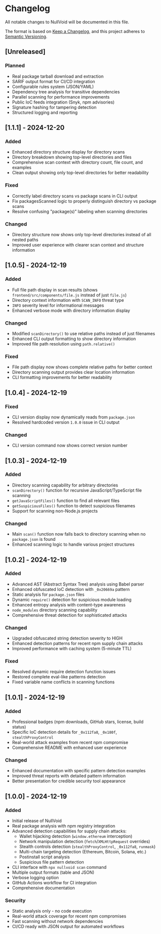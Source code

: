 # Changelog

All notable changes to NullVoid will be documented in this file.

The format is based on [Keep a Changelog](https://keepachangelog.com/en/1.0.0/),
and this project adheres to [Semantic Versioning](https://semver.org/spec/v2.0.0.html).

## [Unreleased]

### Planned
- Real package tarball download and extraction
- SARIF output format for CI/CD integration
- Configurable rules system (JSON/YAML)
- Dependency tree analysis for transitive dependencies
- Parallel scanning for performance improvements
- Public IoC feeds integration (Snyk, npm advisories)
- Signature hashing for tampering detection
- Structured logging and reporting

## [1.1.1] - 2024-12-20

### Added
- Enhanced directory structure display for directory scans
- Directory breakdown showing top-level directories and files
- Comprehensive scan context with directory count, file count, and examples
- Clean output showing only top-level directories for better readability

### Fixed
- Correctly label directory scans vs package scans in CLI output
- Fix packagesScanned logic to properly distinguish directory vs package scans
- Resolve confusing "package(s)" labeling when scanning directories

### Changed
- Directory structure now shows only top-level directories instead of all nested paths
- Improved user experience with clearer scan context and structure information

## [1.0.5] - 2024-12-19

### Added
- Full file path display in scan results (shows `frontend/src/components/file.js` instead of just `file.js`)
- Directory context information with `SCAN_INFO` threat type
- `INFO` severity level for informational messages
- Enhanced verbose mode with directory information display

### Changed
- Modified `scanDirectory()` to use relative paths instead of just filenames
- Enhanced CLI output formatting to show directory information
- Improved file path resolution using `path.relative()`

### Fixed
- File path display now shows complete relative paths for better context
- Directory scanning output provides clear location information
- CLI formatting improvements for better readability

## [1.0.4] - 2024-12-19

### Fixed
- CLI version display now dynamically reads from `package.json`
- Resolved hardcoded version `1.0.0` issue in CLI output

### Changed
- CLI version command now shows correct version number

## [1.0.3] - 2024-12-19

### Added
- Directory scanning capability for arbitrary directories
- `scanDirectory()` function for recursive JavaScript/TypeScript file scanning
- `getJavaScriptFiles()` function to find all relevant files
- `getSuspiciousFiles()` function to detect suspicious filenames
- Support for scanning non-Node.js projects

### Changed
- Main `scan()` function now falls back to directory scanning when no `package.json` is found
- Enhanced scanning logic to handle various project structures

## [1.0.2] - 2024-12-19

### Added
- Advanced AST (Abstract Syntax Tree) analysis using Babel parser
- Enhanced obfuscated IoC detection with `_0x20669a` pattern
- Static analysis for `package.json` files
- Dynamic `require()` detection for suspicious module loading
- Enhanced entropy analysis with content-type awareness
- `node_modules` directory scanning capability
- Comprehensive threat detection for sophisticated attacks

### Changed
- Upgraded obfuscated string detection severity to HIGH
- Enhanced detection patterns for recent npm supply chain attacks
- Improved performance with caching system (5-minute TTL)

### Fixed
- Resolved dynamic require detection function issues
- Restored complete eval-like patterns detection
- Fixed variable name conflicts in scanning functions

## [1.0.1] - 2024-12-19

### Added
- Professional badges (npm downloads, GitHub stars, license, build status)
- Specific IoC detection details for `_0x112fa8`, `_0x180f`, `stealthProxyControl`
- Real-world attack examples from recent npm compromise
- Comprehensive README with enhanced user experience

### Changed
- Enhanced documentation with specific pattern detection examples
- Improved threat reports with detailed pattern information
- Better presentation for credible security tool appearance

## [1.0.0] - 2024-12-19

### Added
- Initial release of NullVoid
- Real package analysis with npm registry integration
- Advanced detection capabilities for supply chain attacks:
  - Wallet hijacking detection (`window.ethereum` interception)
  - Network manipulation detection (`fetch`/`XMLHttpRequest` overrides)
  - Stealth controls detection (`stealthProxyControl`, `_0x112fa8`, `runmask`)
  - Multi-chain targeting detection (Ethereum, Bitcoin, Solana, etc.)
  - Postinstall script analysis
  - Suspicious file pattern detection
- CLI interface with `npx nullvoid scan` command
- Multiple output formats (table and JSON)
- Verbose logging option
- GitHub Actions workflow for CI integration
- Comprehensive documentation

### Security
- Static analysis only - no code execution
- Real-world attack coverage for recent npm compromises
- Fast scanning without network dependencies
- CI/CD ready with JSON output for automated workflows
